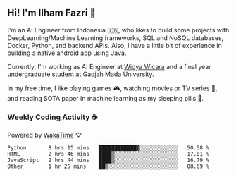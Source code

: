 ## Hi! I'm Ilham Fazri 👋

I'm an AI Engineer from Indonesia 🇮🇩, who likes to build some projects with DeepLearning/Machine Learning frameworks, SQL and NoSQL databases, Docker, Python, and backend APIs. Also, I have a little bit of experience in building a native android app using Java.

Currently, I'm working as AI Engineer at [Widya Wicara](https://widyawicara.com) and a final year undergraduate student at Gadjah Mada University. 

In my free time, I like playing games 🎮, watching movies or TV series 🍿, and reading SOTA paper in machine learning as my sleeping pills 💊. 

### Weekly Coding Activity ☕
Powered by [WakaTime](https://wakatime.com/) ♡
<!--START_SECTION:waka-->

```text
Python       8 hrs 15 mins   ████████████▓░░░░░░░░░░░░   50.58 %
HTML         2 hrs 46 mins   ████▒░░░░░░░░░░░░░░░░░░░░   17.01 %
JavaScript   2 hrs 44 mins   ████▒░░░░░░░░░░░░░░░░░░░░   16.79 %
Other        1 hr 25 mins    ██▒░░░░░░░░░░░░░░░░░░░░░░   08.69 %
```

<!--END_SECTION:waka-->
